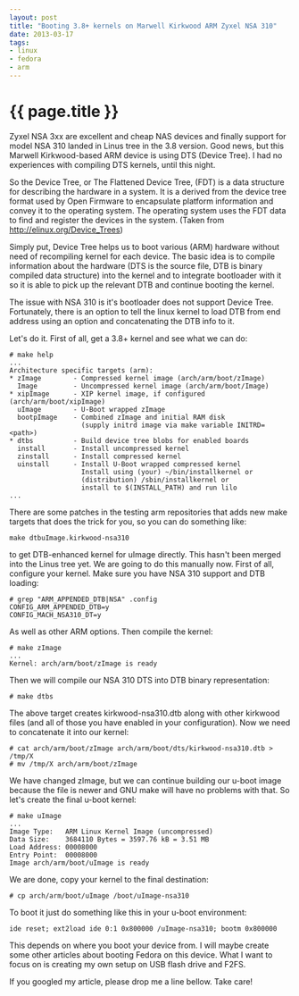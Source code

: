 ```yaml
---
layout: post
title: "Booting 3.8+ kernels on Marwell Kirkwood ARM Zyxel NSA 310"
date: 2013-03-17
tags:
- linux
- fedora
- arm
---
```

{{ page.title }}
================

Zyxel NSA 3xx are excellent and cheap NAS devices and finally support for
model NSA 310 landed in Linus tree in the 3.8 version. Good news, but this
Marwell Kirkwood-based ARM device is using DTS (Device Tree). I had no
experiences with compiling DTS kernels, until this night.

So the Device Tree, or The Flattened Device Tree, (FDT) is a data structure
for describing the hardware in a system. It is a derived from the device tree
format used by Open Firmware to encapsulate platform information and convey it
to the operating system. The operating system uses the FDT data to find and
register the devices in the system. (Taken from
http://elinux.org/Device_Trees)

Simply put, Device Tree helps us to boot various (ARM) hardware without need
of recompiling kernel for each device. The basic idea is to compile
information about the hardware (DTS is the source file, DTB is binary compiled
data structure) into the kernel and to integrate bootloader with it so it is
able to pick up the relevant DTB and continue booting the kernel.

The issue with NSA 310 is it's bootloader does not support Device Tree.
Fortunately, there is an option to tell the linux kernel to load DTB from end
address using an option and concatenating the DTB info to it.

Let's do it. First of all, get a 3.8+ kernel and see what we can do:

    # make help
    ...
    Architecture specific targets (arm):
    * zImage        - Compressed kernel image (arch/arm/boot/zImage)
      Image         - Uncompressed kernel image (arch/arm/boot/Image)
    * xipImage      - XIP kernel image, if configured (arch/arm/boot/xipImage)
      uImage        - U-Boot wrapped zImage
      bootpImage    - Combined zImage and initial RAM disk
                      (supply initrd image via make variable INITRD=<path>)
    * dtbs          - Build device tree blobs for enabled boards
      install       - Install uncompressed kernel
      zinstall      - Install compressed kernel
      uinstall      - Install U-Boot wrapped compressed kernel
                      Install using (your) ~/bin/installkernel or
                      (distribution) /sbin/installkernel or
                      install to $(INSTALL_PATH) and run lilo
    ...

There are some patches in the testing arm repositories that adds new make
targets that does the trick for you, so you can do something like:

    make dtbuImage.kirkwood-nsa310

to get DTB-enhanced kernel for uImage directly. This hasn't been merged into
the Linus tree yet. We are going to do this manually now. First of all,
configure your kernel. Make sure you have NSA 310 support and DTB loading:

    # grep "ARM_APPENDED_DTB|NSA" .config
    CONFIG_ARM_APPENDED_DTB=y
    CONFIG_MACH_NSA310_DT=y

As well as other ARM options. Then compile the kernel:

    # make zImage
    ...
    Kernel: arch/arm/boot/zImage is ready

Then we will compile our NSA 310 DTS into DTB binary representation:

    # make dtbs

The above target creates kirkwood-nsa310.dtb along with other kirkwood files
(and all of those you have enabled in your configuration). Now we need to
concatenate it into our kernel:

    # cat arch/arm/boot/zImage arch/arm/boot/dts/kirkwood-nsa310.dtb > /tmp/X
    # mv /tmp/X arch/arm/boot/zImage

We have changed zImage, but we can continue building our u-boot image because
the file is newer and GNU make will have no problems with that. So let's
create the final u-boot kernel:

    # make uImage
    ...
    Image Type:   ARM Linux Kernel Image (uncompressed)
    Data Size:    3684110 Bytes = 3597.76 kB = 3.51 MB
    Load Address: 00008000
    Entry Point:  00008000
    Image arch/arm/boot/uImage is ready

We are done, copy your kernel to the final destination:

    # cp arch/arm/boot/uImage /boot/uImage-nsa310

To boot it just do something like this in your u-boot environment:

    ide reset; ext2load ide 0:1 0x800000 /uImage-nsa310; bootm 0x800000

This depends on where you boot your device from. I will maybe create some
other articles about booting Fedora on this device. What I want to focus on is
creating my own setup on USB flash drive and F2FS.

If you googled my article, please drop me a line bellow. Take care!

